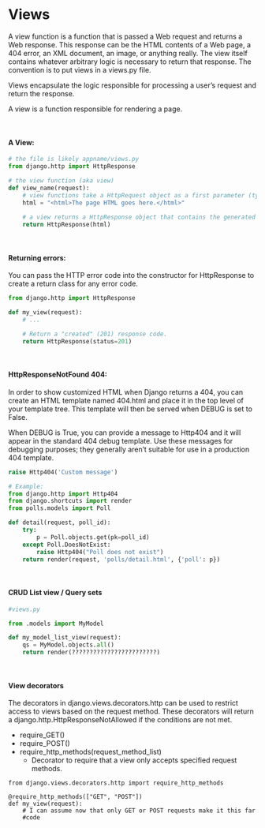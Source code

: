 # Views
A view function is a function that is passed a Web request and returns a Web response. This response can be the HTML contents of a Web page, a 404 error, an XML document, an image, or anything really. The view itself contains whatever arbitrary logic is necessary to return that response. The convention is to put views in a views.py file.

Views encapsulate the logic responsible for processing a user’s request and return the response.

A view is a function responsible for rendering a page.

<br>

#### A View:
```python
# the file is likely appname/views.py
from django.http import HttpResponse

# the view function (aka view)
def view_name(request):
    # view functions take a HttpRequest object as a first parameter (typically named request)
    html = "<html>The page HTML goes here.</html>"
    
    # a view returns a HttpResponse object that contains the generated response
    return HttpResponse(html)
```

<br>

#### Returning errors:
You can pass the HTTP error code into the constructor for HttpResponse to create a return class for any error code.
```python
from django.http import HttpResponse

def my_view(request):
    # ...

    # Return a "created" (201) response code.
    return HttpResponse(status=201)
```

<br>

#### HttpResponseNotFound 404:
In order to show customized HTML when Django returns a 404, you can create an HTML template named 404.html and place it in the top level of your template tree. This template will then be served when DEBUG is set to False.

When DEBUG is True, you can provide a message to Http404 and it will appear in the standard 404 debug template. Use these messages for debugging purposes; they generally aren’t suitable for use in a production 404 template.
```python
raise Http404('Custom message')

# Example:
from django.http import Http404
from django.shortcuts import render
from polls.models import Poll

def detail(request, poll_id):
    try:
        p = Poll.objects.get(pk=poll_id)
    except Poll.DoesNotExist:
        raise Http404("Poll does not exist")
    return render(request, 'polls/detail.html', {'poll': p})
```

<br>

#### CRUD List view / Query sets
```python
#views.py

from .models import MyModel

def my_model_list_view(request):
    qs = MyModel.objects.all()
    return render(????????????????????????)
```

<br>

#### View decorators
The decorators in django.views.decorators.http can be used to restrict access to views based on the request method. These decorators will return a django.http.HttpResponseNotAllowed if the conditions are not met.

- require_GET()
- require_POST()
- require_http_methods(request_method_list)
    - Decorator to require that a view only accepts specified request methods.
```
from django.views.decorators.http import require_http_methods

@require_http_methods(["GET", "POST"])
def my_view(request):
    # I can assume now that only GET or POST requests make it this far
    #code
```
